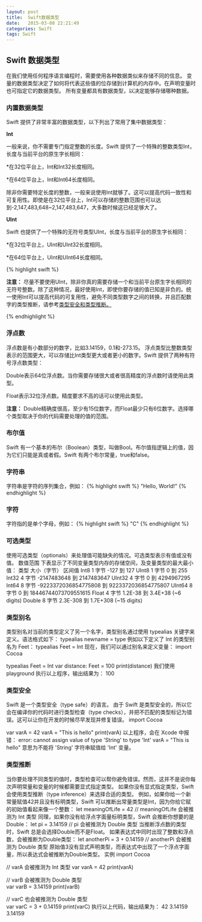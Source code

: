 ```yaml
---
layout: post
title:  Swift数据类型
date:   2015-03-08 22:21:49
categories: Swift
tags: Swift
---
```

<h2>Swift 数据类型</h2>

在我们使用任何程序语言编程时，需要使用各种数据类似来存储不同的信息。
变量的数据类型决定了如何将代表这些值的位存储到计算机的内存中。在声明变量时也可指定它的数据类型。
所有变量都具有数据类型，以决定能够存储哪种数据。

<h3>内置数据类型</h3>


Swift 提供了非常丰富的数据类型，以下列出了常用了集中数据类型：

<b>Int</b>

一般来说，你不需要专门指定整数的长度。Swift 提供了一个特殊的整数类型Int，长度与当前平台的原生字长相同：
<p>*在32位平台上，Int和Int32长度相同。</p>

*在64位平台上，Int和Int64长度相同。


除非你需要特定长度的整数，一般来说使用Int就够了。这可以提高代码一致性和可复用性。即使是在32位平台上，Int可以存储的整数范围也可以达到-2,147,483,648~2,147,483,647，大多数时候这已经足够大了。

<b>UInt</b>

Swift 也提供了一个特殊的无符号类型UInt，长度与当前平台的原生字长相同：
<p>
*在32位平台上，UInt和UInt32长度相同。

*在64位平台上，UInt和UInt64长度相同。
</p>

{% highlight swift %}

<b>注意：</b>
尽量不要使用UInt，除非你真的需要存储一个和当前平台原生字长相同的无符号整数。除了这种情况，最好使用Int，即使你要存储的值已知是非负的。统一使用Int可以提高代码的可复用性，避免不同类型数字之间的转换，并且匹配数字的类型推断，请参考<u>类型安全和类型推断。</u>

{% endhighlight %}

<h3>浮点数</h3>

浮点数是有小数部分的数字，比如3.14159，0.1和-273.15。
浮点类型比整数类型表示的范围更大，可以存储比Int类型更大或者更小的数字。Swift 提供了两种有符号浮点数类型：
<p>
Double表示64位浮点数。当你需要存储很大或者很高精度的浮点数时请使用此类型。</p>

Float表示32位浮点数。精度要求不高的话可以使用此类型。

<b>注意：</b>
Double精确度很高，至少有15位数字，而Float最少只有6位数字。选择哪个类型取决于你的代码需要处理的值的范围。

<h3>布尔值</h3>

Swift 有一个基本的布尔（Boolean）类型，叫做Bool。布尔值指逻辑上的值，因为它们只能是真或者假。Swift 有两个布尔常量，true和false。

<h3>字符串</h3>
字符串是字符的序列集合，例如：
{% highlight swift %}
"Hello, World!"
{% endhighlight %}

<h3>字符</h3>

字符指的是单个字母，例如：
{% highlight swift %}
"C"
{% endhighlight %}

<h3>可选类型</h3>

使用可选类型（optionals）来处理值可能缺失的情况。可选类型表示有值或没有值。
数值范围
下表显示了不同变量类型内存的存储空间，及变量类型的最大最小值：
类型	大小（字节）	区间值
Int8	1 字节	-127 到 127
UInt8	1 字节	0 到 255
Int32	4 字节	-2147483648 到 2147483647
UInt32	4 字节	0 到 4294967295
Int64	8 字节	-9223372036854775808 到 9223372036854775807
UInt64	8 字节	0 到 18446744073709551615
Float	4 字节	1.2E-38 到 3.4E+38 (~6 digits)
Double	8 字节	2.3E-308 到 1.7E+308 (~15 digits)

<h3>类型别名</h3>

类型别名对当前的类型定义了另一个名字，类型别名通过使用 typealias 关键字来定义。语法格式如下：
typealias newname = type
例如以下定义了 Int 的类型别名为 Feet：
typealias Feet = Int
现在，我们可以通过别名来定义变量：
import Cocoa

typealias Feet = Int
var distance: Feet = 100
print(distance)
我们使用 playground 执行以上程序，输出结果为：
100
<h3>类型安全</h3>

Swift 是一个类型安全（type safe）的语言。
由于 Swift 是类型安全的，所以它会在编译你的代码时进行类型检查（type checks），并把不匹配的类型标记为错误。这可以让你在开发的时候尽早发现并修复错误。
import Cocoa

var varA = 42
varA = "This is hello"
print(varA)
以上程序，会在 Xcode 中报错：
error: cannot assign value of type 'String' to type 'Int'
varA = "This is hello"
意思为不能将 'String' 字符串赋值给 'Int' 变量。

<h3>类型推断</h3>

当你要处理不同类型的值时，类型检查可以帮你避免错误。然而，这并不是说你每次声明常量和变量的时候都需要显式指定类型。
如果你没有显式指定类型，Swift 会使用类型推断（type inference）来选择合适的类型。
例如，如果你给一个新常量赋值42并且没有标明类型，Swift 可以推断出常量类型是Int，因为你给它赋的初始值看起来像一个整数：
let meaningOfLife = 42
// meaningOfLife 会被推测为 Int 类型
同理，如果你没有给浮点字面量标明类型，Swift 会推断你想要的是Double：
let pi = 3.14159
// pi 会被推测为 Double 类型
当推断浮点数的类型时，Swift 总是会选择Double而不是Float。
如果表达式中同时出现了整数和浮点数，会被推断为Double类型：
let anotherPi = 3 + 0.14159
// anotherPi 会被推测为 Double 类型
原始值3没有显式声明类型，而表达式中出现了一个浮点字面量，所以表达式会被推断为Double类型。
实例
import Cocoa

// varA 会被推测为 Int 类型 
var varA = 42
print(varA)

// varB 会被推测为 Double 类型  
var varB = 3.14159
print(varB)

// varC 也会被推测为 Double 类型   
var varC = 3 + 0.14159
print(varC)
执行以上代码，输出结果为：
42
3.14159
3.14159
